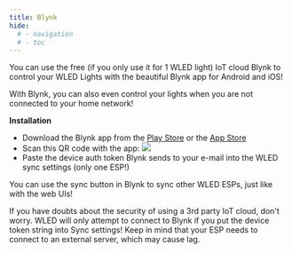 ```yaml
---
title: Blynk
hide:
  # - navigation
  # - toc
---
```


You can use the free (if you only use it for 1 WLED light) IoT cloud Blynk to control your WLED Lights with the beautiful Blynk app for Android and iOS!

With Blynk, you can also even control your lights when you are not connected to your home network!

**Installation**

- Download the Blynk app from the [Play Store](https://play.google.com/store/apps/details?id=cc.blynk) or the [App Store](https://itunes.apple.com/us/app/blynk-iot-for-arduino-esp32/id808760481?mt=8)
- Scan this QR code with the app:
![](https://image.ibb.co/d4ASAp/clone_936213617.png)
- Paste the device auth token Blynk sends to your e-mail into the WLED sync settings (only one ESP!)

You can use the sync button in Blynk to sync other WLED ESPs, just like with the web UIs!

If you have doubts about the security of using a 3rd party IoT cloud, don't worry. WLED will only attempt to connect to Blynk if you put the device token string into Sync settings! Keep in mind that your ESP needs to connect to an external server, which may cause lag.